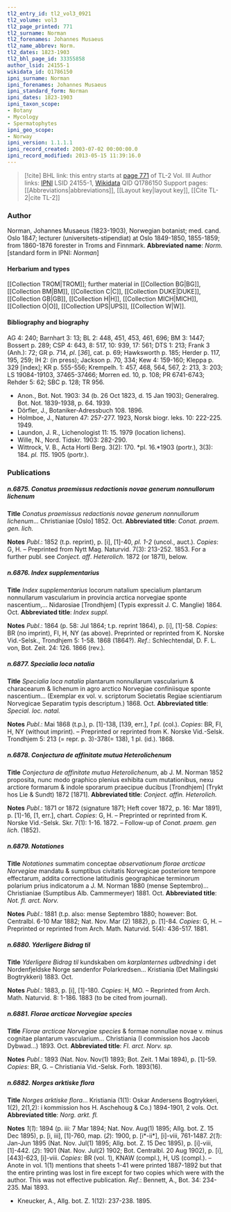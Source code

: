```yaml
---
tl2_entry_id: tl2_vol3_0921
tl2_volume: vol3
tl2_page_printed: 771
tl2_surname: Norman
tl2_forenames: Johannes Musaeus
tl2_name_abbrev: Norm.
tl2_dates: 1823-1903
tl2_bhl_page_id: 33355858
author_lsid: 24155-1
wikidata_id: Q1786150
ipni_surname: Norman
ipni_forenames: Johannes Musaeus
ipni_standard_form: Norman
ipni_dates: 1823-1903
ipni_taxon_scope: 
- Botany
- Mycology
- Spermatophytes
ipni_geo_scope: 
- Norway
ipni_version: 1.1.1.1
ipni_record_created: 2003-07-02 00:00:00.0
ipni_record_modified: 2013-05-15 11:39:16.0
---
```


> [!cite] BHL link: this entry starts at [page 771](https://www.biodiversitylibrary.org/page/33355858) of TL-2 Vol. III
> Author links: [IPNI](https://www.ipni.org/a/24155-1) LSID 24155-1, [Wikidata](https://www.wikidata.org/wiki/Q1786150) QID Q1786150
> Support pages: [[Abbreviations|abbreviations]], [[Layout key|layout key]], [[Cite TL-2|cite TL-2]]

### Author

Norman, Johannes Musaeus (1823-1903), Norwegian botanist; med. cand. Oslo 1847; lecturer (universitets-stipendiat) at Oslo 1849-1850, 1855-1859; from 1860-1876 forester in Troms and Finnmark. 
**Abbreviated name**: *Norm.* \[standard form in IPNI: *Norman*\]

#### Herbarium and types

[[Collection TROM|TROM]]; further material in [[Collection BG|BG]], [[Collection BM|BM]], [[Collection C|C]], [[Collection DUKE|DUKE]], [[Collection GB|GB]], [[Collection H|H]], [[Collection MICH|MICH]], [[Collection O|O]], [[Collection UPS|UPS]], [[Collection W|W]].

#### Bibliography and biography

AG 4: 240; Barnhart 3: 13; BL 2: 448, 451, 453, 461, 696; BM 3: 1447; Bossert p. 289; CSP 4: 643, 8: 517, 10: 939, 17: 561; DTS 1: 213; Frank 3 (Anh.): 72; GR p. 714, *pl*. \[*36*\], cat. p. 69; Hawksworth p. 185; Herder p. 117, 195, 259; IH 2: (in press); Jackson p. 70, 334; Kew 4: 159-160; Kleppa p. 329 \[index\]; KR p. 555-556; Krempelh. 1: 457, 468, 564, 567, 2: 213, 3: 203; LS 19084-19103, 37465-37466; Morren ed. 10, p. 108; PR 6741-6743; Rehder 5: 62; SBC p. 128; TR 956.
- Anon., Bot. Not. 1903: 34 (b. 26 Oct 1823, d. 15 Jan 1903); Generalreg. Bot. Not. 1839-1938, p. 64. 1939.
- Dörfler, J., Botaniker-Adressbuch 108. 1896.
- Holmboe, J., Naturen 47: 257-277. 1923, Norsk biogr. leks. 10: 222-225. 1949.
- Laundon, J. R., Lichenologist 11: 15. 1979 (location lichens).
- Wille, N., Nord. Tidskr. 1903: 282-290.
- Wittrock, V. B., Acta Horti Berg. 3(2): 170. *pl. 16.*1903 (portr.), 3(3): 184. *pl. 115*. 1905 (portr.).

### Publications

##### n.6875. Conatus praemissus redactionis novae generum nonnullorum lichenum

**Title**
*Conatus praemissus redactionis novae generum nonnullorum lichenum*... Christianiae \[Oslo\] 1852. Oct.
**Abbreviated title**: *Conat. praem. gen. lich.*

**Notes**
*Publ*.: 1852 (t.p. reprint), p. \[i\], \[1\]-40, *pl. 1-2* (uncol., auct.). *Copies*: G, H. – Preprinted from Nytt Mag. Naturvid. 7(3): 213-252. 1853. For a further publ. see *Conject. aff*.
*Heterolich*. 1872 (or 1871), below.

##### n.6876. Index supplementarius

**Title**
*Index supplementarius* locorum natalium specialium plantarum nonnullarum vascularium in provincia arctica norvegiae sponte nascentium,... Nidarosiae \[Trondhjem\] (Typis expressit J. C. Manglie) 1864. Oct.
**Abbreviated title**: *Index suppl.*

**Notes**
*Publ*.: 1864 (p. 58: Jul 1864; t.p. reprint 1864), p. \[i\], \[1\]-58. *Copies*: BR (no imprint), FI, H, NY (as above). Preprinted or reprinted from K. Norske Vid.-Selsk., Trondhjem 5: 1-58. 1868 (1864?).
*Ref*.: Schlechtendal, D. F. L. von, Bot. Zeit. 24: 126. 1866 (rev.).

##### n.6877. Specialia loca natalia

**Title**
*Specialia loca natalia* plantarum nonnullarum vascularium & characearum & lichenum in agro arctico Norvegiae confiniisque sponte nascentium... (Exemplar ex vol. v. scriptorum Societatis Regiae scientiarum Norvegicae Separatim typis descriptum.) 1868. Oct.
**Abbreviated title**: *Special. loc. natal.*

**Notes**
*Publ*.: Mai 1868 (t.p.), p. \[1\]-138, \[139, err.\], *1 pl*. (col.). *Copies*: BR, FI, H, NY (without imprint). – Preprinted or reprinted from K. Norske Vid.-Selsk. Trondhjem 5: 213 (= repr. p. 3)-378(= 138), 1 pl. (id.). 1868.

##### n.6878. Conjectura de affinitate mutua Heterolichenum

**Title**
*Conjectura de affinitate mutua Heterolichenum*, ab J. M. Norman 1852 proposita, nunc modo graphico plenius exhibita cum mutationibus, nexu arctiore formarum & indole sporarum praecipue ducibus \[Trondhjem\] (Trykt hos Lie & Sundt) 1872 \[1871\].
**Abbreviated title**: *Conject. affin. Heterolich.*

**Notes**
*Publ*.: 1871 or 1872 (signature 1871; Heft cover 1872, p. 16: Mar 1891), p. \[1\]-16, \[1, err.\], chart. *Copies*: G, H. – Preprinted or reprinted from K. Norske Vid.-Selsk. Skr. 7(1): 1-16.
1872. – Follow-up of *Conat. praem. gen lich*. (1852).

##### n.6879. Notationes

**Title**
*Notationes* summatim conceptae *observationum florae arcticae Norvegiae* mandatu & sumptibus civitatis Norvegicae posteriore tempore effectarum, addita correctione latitudinis geographicae terminorum polarium prius indicatorum a J. M. Norman 1880 (mense Septembro)... Christianiae (Sumptibus Alb. Cammermeyer) 1881. Oct.
**Abbreviated title**: *Not. fl. arct. Norv.*

**Notes**
*Publ*.: 1881 (t.p. also: mense Septembro 1880; however: Bot. Centralbl. 6-10 Mar 1882; Nat. Nov. Mar (2) 1882), p. \[1\]-84. *Copies*: G, H. – Preprinted or reprinted from Arch. Math. Naturvid. 5(4): 436-517. 1881.

##### n.6880. Yderligere Bidrag til

**Title**
*Yderligere Bidrag til* kundskaben om *karplanternes udbredning* i det Nordenfjeldske Norge søndenfor Polarkredsen... Kristiania (Det Mallingski Bogtrykkeri) 1883. Oct.

**Notes**
*Publ*.: 1883, p. \[i\], \[1\]-180. *Copies*: H, MO. – Reprinted from Arch. Math. Naturvid. 8: 1-186. 1883 (to be cited from journal).

##### n.6881. Florae arcticae Norvegiae species

**Title**
*Florae arcticae Norvegiae species* & formae nonnullae novae v. minus cognitae plantarum vascularium... Christiania (I commission hos Jacob Dybwad...) 1893. Oct.
**Abbreviated title**: *Fl. arct. Norv. sp.*

**Notes**
*Publ*.: 1893 (Nat. Nov. Nov(1) 1893; Bot. Zeit. 1 Mai 1894), p. \[1\]-59. *Copies*: BR, G. – Christiania Vid.-Selsk. Forh. 1893(16).

##### n.6882. Norges arktiske flora

**Title**
*Norges arktiske flora*... Kristiania (1(1): Oskar Andersens Bogtrykkeri, 1(2), 2(1,2): i kommission hos H. Aschehoug & Co.) 1894-1901, 2 vols. Oct.
**Abbreviated title**: *Norg. arkt. fl.*

**Notes**
*1*(*1*): 1894 (p. iii: 7 Mar 1894; Nat. Nov. Aug(1) 1895; Allg. bot. Z. 15 Dec 1895), p. \[i, iii\], \[1\]-760, map.
(*2*): 1900, p. \[i\*-ii\*\], \[i\]-viii, 761-1487.
*2*(*1*): Jan-Jun 1895 (Nat. Nov. Jul(1) 1895; Allg. bot. Z. 15 Dec 1895), p. \[i\]-viii, \[1\]-442. (*2*): 1901 (Nat. Nov. Jul(2) 1902; Bot. Centralbl. 20 Aug 1902), p. \[i\], \[443\]-623, \[i\]-viii.
*Copies*: BR (vol. 1), KNAW (compl.), H, US (compl.). – Anote in vol. 1(1) mentions that sheets 1-41 were printed 1887-1892 but that the entire printing was lost in fire except for two copies which were with the author. This was not effective publication.
*Ref*.: Bennett, A., Bot. 34: 234-235. Mai 1893.
- Kneucker, A., Allg. bot. Z. 1(12): 237-238. 1895.

